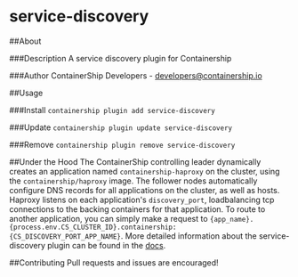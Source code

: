 service-discovery
==================

##About

###Description
A service discovery plugin for Containership

###Author
ContainerShip Developers - developers@containership.io

##Usage

###Install
`containership plugin add service-discovery`

###Update
`containership plugin update service-discovery`

###Remove
`containership plugin remove service-discovery`

##Under the Hood
The ContainerShip controlling leader dynamically creates an application named `containership-haproxy` on the cluster, using the `containership/haproxy` image. The follower nodes automatically configure DNS records for all applications on the cluster, as well as hosts. Haproxy listens on each application's `discovery_port`, loadbalancing tcp connections to the backing containers for that application. To route to another application, you can simply make a request to `{app_name}.{process.env.CS_CLUSTER_ID}.containership:{CS_DISCOVERY_PORT_APP_NAME}`. More detailed information about the service-discovery plugin can be found in the [docs](http://containership.io/docs/discovery/).

##Contributing
Pull requests and issues are encouraged!
